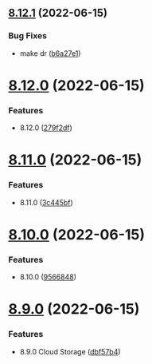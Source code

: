 ## [8.12.1](https://github.com/Hussein-Attie/APT3/compare/v8.12.0...v8.12.1) (2022-06-15)


### Bug Fixes

* make dr ([b6a27e1](https://github.com/Hussein-Attie/APT3/commit/b6a27e12a4262a6d78d8185a4215175760de26b7))



# [8.12.0](https://github.com/Hussein-Attie/APT3/compare/v8.11.0...v8.12.0) (2022-06-15)


### Features

* 8.12.0 ([279f2df](https://github.com/Hussein-Attie/APT3/commit/279f2df1dcc822c7ac3b46b549e6214120e6cfc3))



# [8.11.0](https://github.com/Hussein-Attie/APT3/compare/v8.10.0...v8.11.0) (2022-06-15)


### Features

* 8.11.0 ([3c445bf](https://github.com/Hussein-Attie/APT3/commit/3c445bf7b1dfda3eebdb579f714c059b5da41360))



# [8.10.0](https://github.com/Hussein-Attie/APT3/compare/v8.9.0...v8.10.0) (2022-06-15)


### Features

* 8.10.0 ([9566848](https://github.com/Hussein-Attie/APT3/commit/9566848a38b697bfbac4dfdaaf70641dd7f4fd53))



# [8.9.0](https://github.com/Hussein-Attie/APT3/compare/v8.8.0...v8.9.0) (2022-06-15)


### Features

* 8.9.0 Cloud Storage ([dbf57b4](https://github.com/Hussein-Attie/APT3/commit/dbf57b407b7b5dfa76b3d70850bf39a769af56da))



